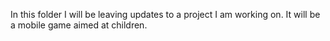 
In this folder I will be leaving updates to a project I am working on.
It will be a mobile game aimed at children.
